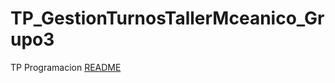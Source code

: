 # TP_GestionTurnosTallerMceanico_Grupo3
TP Programacion
[README](https://docs.google.com/document/d/1irZYD7EFx--T57MX7-_lL7YeuHwxDn7ZdHWj6gYMfzE/edit?tab=t.0)
